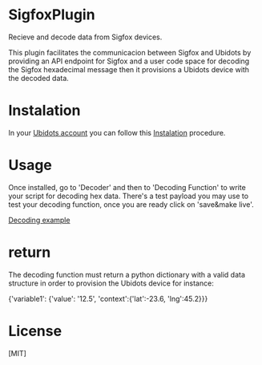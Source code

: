 # SigfoxPlugin

Recieve and decode data from Sigfox devices. 

This plugin facilitates the communicacion between Sigfox and Ubidots by providing an API endpoint for Sigfox and a user code space for decoding the Sigfox hexadecimal message then it provisions a Ubidots device with the decoded data.

# Instalation 

In your [Ubidots account](https://industrial.ubidots.com/accounts/signin/) you can follow this
[Instalation](https://res.cloudinary.com/di2vaxvhl/image/upload/v1630595722/Customer%20Success/DocsAssets/plugin-sigfox/plugin_instalation_2.gif)
procedure.

# Usage

Once installed, go to 'Decoder' and then to 'Decoding Function' to write your script for decoding hex data. There's a test payload you may use to test your decoding function, once you are ready click on 'save&make live'.

[Decoding example](https://res.cloudinary.com/di2vaxvhl/image/upload/v1630595732/Customer%20Success/DocsAssets/plugin-sigfox/decoding_example.gif)

# return

The decoding function must return a python dictionary with a valid data structure in order to provision the Ubidots device for instance: 

{'variable1': {'value': '12.5', 'context':{'lat':-23.6, 'lng':45.2}}}

# License
[MIT]

